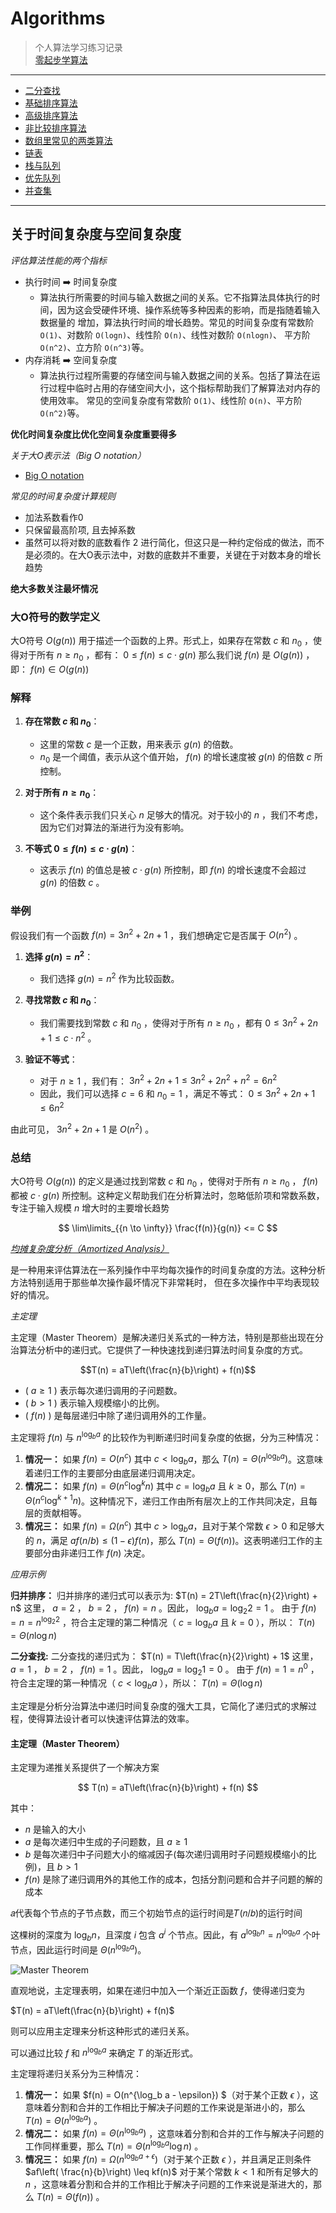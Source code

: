 # Algorithms

> 个人算法学习练习记录<br>
> [零起步学算法](https://leetcode.cn/leetbook/detail/learning-algorithms-with-leetcode/)

---

- [二分查找](doc/binary-search.md)
- [基础排序算法](doc/base-sort)
- [高级排序算法](doc/advanced-sort.md)
- [非比较排序算法](doc/non-comparison-sort.md)
- [数组里常见的两类算法](doc/common-array-algorithms.md)
- [链表](doc/linked-list.md)
- [栈与队列](doc/stack-and-queue.md)
- [优先队列](doc/priority-queue.md)
- [并查集](doc/union-find.md)

---

## 关于时间复杂度与空间复杂度

*评估算法性能的两个指标*

* 执行时间 ➡️ 时间复杂度
  * 算法执行所需要的时间与输入数据之间的关系。它不指算法具体执行的时间，因为这会受硬件环境、操作系统等多种因素的影响，而是指随着输入数据量的
    增加，算法执行时间的增长趋势。常见的时间复杂度有常数阶 `O(1)`、对数阶 `O(logn)`、线性阶 `O(n)`、线性对数阶 `O(nlogn)`、
    平方阶 `O(n^2)`、立方阶 `O(n^3)`等。
* 内存消耗 ➡️ 空间复杂度 
  * 算法执行过程所需要的存储空间与输入数据之间的关系。包括了算法在运行过程中临时占用的存储空间大小，这个指标帮助我们了解算法对内存的使用效率。
    常见的空间复杂度有常数阶 `O(1)`、线性阶 `O(n)`、平方阶 `O(n^2)`等。

**优化时间复杂度比优化空间复杂度重要得多**

*关于大O表示法（Big O notation）*

* [Big O notation](https://en.wikipedia.org/wiki/Big_O_notation)

*常见的时间复杂度计算规则*

* 加法系数看作0
* 只保留最高阶项, 且去掉系数
* 虽然可以将对数的底数看作 2 进行简化，但这只是一种约定俗成的做法，而不是必须的。在大O表示法中，对数的底数并不重要，关键在于对数本身的增长趋势

**绝大多数关注最坏情况**

### 大O符号的数学定义

大O符号 $O(g(n))$ 用于描述一个函数的上界。形式上，如果存在常数 $c$ 和 $n_0$ ，使得对于所有 $n \geq n_0$ ，都有： $0 \leq f(n) \leq c \cdot g(n)$ 那么我们说 $f(n)$ 是 $O(g(n))$ ，即： $f(n) \in O(g(n))$

### 解释

1. **存在常数 $c$ 和 $n_0$**：

   * 这里的常数 $c$ 是一个正数，用来表示 $g(n)$ 的倍数。
   * $n_0$ 是一个阈值，表示从这个值开始， $f(n)$ 的增长速度被 $g(n)$ 的倍数 $c$ 所控制。

2. **对于所有 $n \geq n_0$**：

   * 这个条件表示我们只关心 $n$ 足够大的情况。对于较小的 $n$ ，我们不考虑，因为它们对算法的渐进行为没有影响。

3. **不等式 $0 \leq f(n) \leq c \cdot g(n)$**：

   * 这表示 $f(n)$ 的值总是被 $c \cdot g(n)$ 所控制，即 $f(n)$ 的增长速度不会超过 $g(n)$ 的倍数 $c$ 。

### 举例

假设我们有一个函数 $f(n) = 3n^2 + 2n + 1$ ，我们想确定它是否属于 $O(n^2)$ 。

1. **选择 $g(n) = n^2$**：

   * 我们选择 $g(n) = n^2$ 作为比较函数。

2. **寻找常数 $c$ 和 $n_0$**：

   * 我们需要找到常数 $c$ 和 $n_0$ ，使得对于所有 $n \geq n_0$ ，都有 $0 \leq 3n^2 + 2n + 1 \leq c \cdot n^2$ 。

3. **验证不等式**：

   * 对于 $n \geq 1$ ，我们有： $3n^2 + 2n + 1 \leq 3n^2 + 2n^2 + n^2 = 6n^2$
   * 因此，我们可以选择 $c = 6$ 和 $n_0 = 1$ ，满足不等式： $0 \leq 3n^2 + 2n + 1 \leq 6n^2$

由此可见， $3n^2 + 2n + 1$ 是 $O(n^2)$ 。

### 总结

大O符号 $O(g(n))$ 的定义是通过找到常数 $c$ 和 $n_0$ ，使得对于所有 $n \geq n_0$ ， $f(n)$ 都被 $c \cdot g(n)$ 所控制。这种定义帮助我们在分析算法时，忽略低阶项和常数系数，专注于输入规模 $n$ 增大时的主要增长趋势

$$
\lim\limits_{{n \to \infty}} \frac{f(n)}{g(n)} <= C
$$

*[均摊复杂度分析（Amortized Analysis）](https://en.wikipedia.org/wiki/Amortized_analysis)*

是一种用来评估算法在一系列操作中平均每次操作的时间复杂度的方法。这种分析方法特别适用于那些单次操作最坏情况下非常耗时，
但在多次操作中平均表现较好的情况。

*主定理*

主定理（Master Theorem）是解决递归关系式的一种方法，特别是那些出现在分治算法分析中的递归式。它提供了一种快速找到递归算法时间复杂度的方式。

$$T(n) = aT\left(\frac{n}{b}\right) + f(n)$$

* ( $a \geq 1$ ) 表示每次递归调用的子问题数。
* ( $b > 1$ ) 表示输入规模缩小的比例。
* ( $f(n)$ ) 是每层递归中除了递归调用外的工作量。

主定理将 $f(n)$ 与 $n^{\log_b a}$ 的比较作为判断递归时间复杂度的依据，分为三种情况：

1. **情况一：** 如果 $f(n) = O(n^c)$ 其中 $c < \log_b a$，那么 $T(n) = \Theta(n^{\log_b a})$。这意味着递归工作的主要部分由底层递归调用决定。
2. **情况二：** 如果 $f(n) = \Theta(n^c \log^k n)$ 其中 $c = \log_b a$ 且 $k \geq 0$，那么 $T(n) = \Theta(n^c \log^{k+1}
   n)$。这种情况下，递归工作由所有层次上的工作共同决定，且每层的贡献相等。
3. **情况三：** 如果 $f(n) = \Omega(n^c)$ 其中 $c > \log_b a$，且对于某个常数 $\epsilon > 0$ 和足够大的 $n$，满足 $af(n/b)
   \leq (1-\epsilon)f(n)$，那么 $T(n) = \Theta(f(n))$。这表明递归工作的主要部分由非递归工作 $f(n)$ 决定。

*应用示例*

**归并排序：** 归并排序的递归式可以表示为: $T(n) = 2T\left(\frac{n}{2}\right) + n$ 这里， $a = 2$ ， $b = 2$ ， $f(n) =
n$ 。因此， $\log_b a = \log_2 2 = 1$ 。 由于 $f(n) = n = n^{\log_2 2}$ ，符合主定理的第二种情况（ $c = \log_b a$ 且 $k =
0$ ），所以： $T(n) = \Theta(n \log n)$

**二分查找:** 二分查找的递归式为： $T(n) = T\left(\frac{n}{2}\right) + 1$ 这里， $a = 1$ ， $b = 2$ ， $f(n) = 1$ 。因此，
$\log_b a =
\log_2 1 = 0$ 。 由于 $f(n) = 1 = n^0$ ，符合主定理的第一种情况（ $c < \log_b a$ ），所以： $T(n) = \Theta(\log n)$

主定理是分析分治算法中递归时间复杂度的强大工具，它简化了递归式的求解过程，使得算法设计者可以快速评估算法的效率。

#### 主定理（Master Theorem）

主定理为递推关系提供了一个解决方案

$$
T(n) = aT\left(\frac{n}{b}\right) + f(n)
$$

其中：
  * $n$ 是输入的大小
  * $a$ 是每次递归中生成的子问题数，且 $a \geq 1$
  * $b$ 是每次递归中子问题大小的缩减因子(每次递归调用时子问题规模缩小的比例)，且 $b > 1$
  * $f(n)$ 是除了递归调用外的其他工作的成本，包括分割问题和合并子问题的解的成本

𝑎代表每个节点的子节点数，而三个初始节点的运行时间是𝑇(𝑛/𝑏)的运行时间

这棵树的深度为 $\log_b n$，且深度 $i$ 包含 $a^i$ 个节点。因此，有 $a^{\log_b n} = n^{\log_b a}$ 个叶节点，因此运行时间是
$\Theta(n^{\log_b a})$。

![Master Theorem](https://ds055uzetaobb.cloudfront.net/brioche/uploads/it0XGmnWcb-mastertheorem.png?width=1200)

直观地说，主定理表明，如果在递归中加入一个渐近正函数 $f$，使得递归变为

$T(n) = aT\left(\frac{n}{b}\right) + f(n)$

则可以应用主定理来分析这种形式的递归关系。

可以通过比较 $f$ 和 $n^{\log_b a}$ 来确定 $T$ 的渐近形式。

主定理将递归关系分为三种情况：

1. **情况一：** 如果 $f(n) = O(n^{\log_b a - \epsilon})
   $（对于某个正数 $\epsilon$ ），这意味着分割和合并的工作相比于解决子问题的工作来说是渐进小的，那么 $T(n) = \Theta(
   n^{\log_b
   a})$ 。
2. **情况二：** 如果 $f(n) = \Theta(n^{\log_b a})$ ，这意味着分割和合并的工作与解决子问题的工作同样重要，那么 $T(n) =
   \Theta(
   n^{\log_b a} \log n)$ 。
3. **情况三：** 如果 $f(n) = \Omega(n^{\log_b a + \epsilon})$（对于某个正数 $\epsilon$ ），并且满足正则条件 $af\left(
   \frac{n}{b}\right) \leq kf(n)$ 对于某个常数 $k < 1$ 和所有足够大的 $n$ ，这意味着分割和合并的工作相比于解决子问题的工作来说是渐进大的，那么
   $T(n) = \Theta(f(n))$ 。

